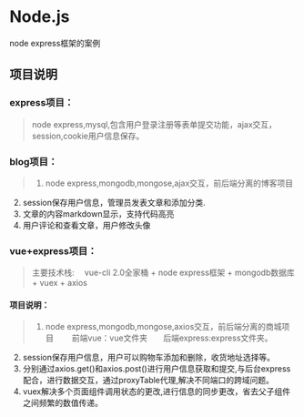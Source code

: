 # Node.js
node express框架的案例

## 项目说明
### express项目：
> node express,mysql,包含用户登录注册等表单提交功能，ajax交互，session,cookie用户信息保存。

### blog项目：
> 1.  node express,mongodb,mongose,ajax交互，前后端分离的博客项目
2.  session保存用户信息，管理员发表文章和添加分类.  
3.  文章的内容markdown显示，支持代码高亮  
4.  用户评论和查看文章，用户修改头像

### vue+express项目：
> 主要技术栈: 
　vue-cli 2.0全家桶 + node express框架 + mongodb数据库 + vuex + axios

#### 项目说明：
> 1. node express,mongodb,mongose,axios交互，前后端分离的商城项目
　　前端vue：vue文件夹　　后端express:express文件夹。
2. session保存用户信息，用户可以购物车添加和删除，收货地址选择等。
3. 分别通过axios.get()和axios.post()进行用户信息获取和提交,与后台express配合，进行数据交互，通过proxyTable代理,解决不同端口的跨域问题。
4.  vuex解决多个页面组件调用状态的更改,进行信息的同步更改，省去父子组件之间频繁的数值传递。

